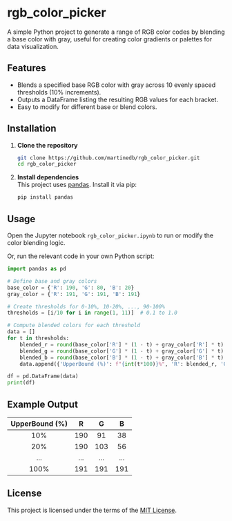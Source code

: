 # rgb_color_picker

A simple Python project to generate a range of RGB color codes by blending a base color with gray, useful for creating color gradients or palettes for data visualization.

## Features

- Blends a specified base RGB color with gray across 10 evenly spaced thresholds (10% increments).
- Outputs a DataFrame listing the resulting RGB values for each bracket.
- Easy to modify for different base or blend colors.

## Installation

1. **Clone the repository**
   ```bash
   git clone https://github.com/martinedb/rgb_color_picker.git
   cd rgb_color_picker
   ```

2. **Install dependencies**  
   This project uses [pandas](https://pandas.pydata.org/). Install it via pip:
   ```bash
   pip install pandas
   ```

## Usage

Open the Jupyter notebook `rgb_color_picker.ipynb` to run or modify the color blending logic.

Or, run the relevant code in your own Python script:
```python
import pandas as pd

# Define base and gray colors
base_color = {'R': 190, 'G': 80, 'B': 20}
gray_color = {'R': 191, 'G': 191, 'B': 191}

# Create thresholds for 0-10%, 10-20%, ..., 90-100%
thresholds = [i/10 for i in range(1, 11)]  # 0.1 to 1.0

# Compute blended colors for each threshold
data = []
for t in thresholds:
    blended_r = round(base_color['R'] * (1 - t) + gray_color['R'] * t)
    blended_g = round(base_color['G'] * (1 - t) + gray_color['G'] * t)
    blended_b = round(base_color['B'] * (1 - t) + gray_color['B'] * t)
    data.append({'UpperBound (%)': f"{int(t*100)}%", 'R': blended_r, 'G': blended_g, 'B': blended_b})

df = pd.DataFrame(data)
print(df)
```

## Example Output

| UpperBound (%) |   R   |   G   |   B   |
|:--------------:|:-----:|:-----:|:-----:|
|      10%       | 190   | 91    | 38    |
|      20%       | 190   | 103   | 56    |
|      ...       | ...   | ...   | ...   |
|     100%       | 191   | 191   | 191   |

## License

This project is licensed under the terms of the [MIT License](LICENSE).

